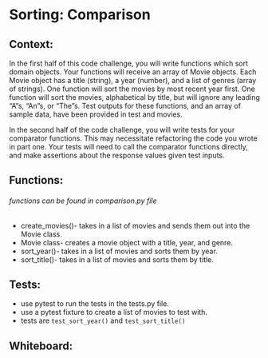 # Sorting: Comparison

## Context:
In the first half of this code challenge, you will write functions which sort domain objects. Your functions will receive an array of Movie objects. Each Movie object has a title (string), a year (number), and a list of genres (array of strings). One function will sort the movies by most recent year first. One function will sort the movies, alphabetical by title, but will ignore any leading “A”s, “An”s, or “The”s. Test outputs for these functions, and an array of sample data, have been provided in test and movies.

In the second half of the code challenge, you will write tests for your comparator functions. This may necessitate refactoring the code you wrote in part one. Your tests will need to call the comparator functions directly, and make assertions about the response values given test inputs.

## Functions:
###### functions can be found in comparison.py file

- create_movies()- takes in a list of movies and sends them out into the Movie class.
- Movie class- creates a movie object with a title, year, and genre.
- sort_year()- takes in a list of movies and sorts them by year.
- sort_title()- takes in a list of movies and sorts them by title.

## Tests:
- use pytest to run the tests in the tests.py file.
- use a pytest fixture to create a list of movies to test with.
- tests are `test_sort_year()` and `test_sort_title()`

## Whiteboard:

